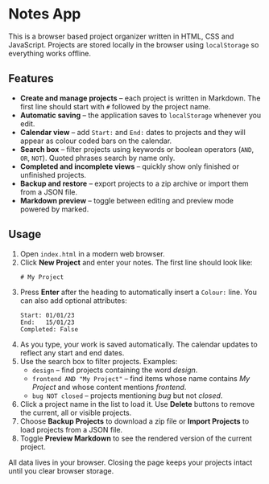 # Notes App

This is a browser based project organizer written in HTML, CSS and JavaScript. Projects are stored locally in the browser using `localStorage` so everything works offline.

## Features

- **Create and manage projects** – each project is written in Markdown. The first line should start with `#` followed by the project name.
- **Automatic saving** – the application saves to `localStorage` whenever you edit.
- **Calendar view** – add `Start:` and `End:` dates to projects and they will appear as colour coded bars on the calendar.
- **Search box** – filter projects using keywords or boolean operators (`AND`, `OR`, `NOT`). Quoted phrases search by name only.
- **Completed and incomplete views** – quickly show only finished or unfinished projects.
- **Backup and restore** – export projects to a zip archive or import them from a JSON file.
- **Markdown preview** – toggle between editing and preview mode powered by marked.

## Usage

1. Open `index.html` in a modern web browser.
2. Click **New Project** and enter your notes. The first line should look like:
   ```
   # My Project
   ```
3. Press **Enter** after the heading to automatically insert a `Colour:` line. You can also add optional attributes:
   ```
   Start: 01/01/23
   End:   15/01/23
   Completed: False
   ```
4. As you type, your work is saved automatically. The calendar updates to reflect any start and end dates.
5. Use the search box to filter projects. Examples:
   - `design` – find projects containing the word *design*.
   - `frontend AND "My Project"` – find items whose name contains *My Project* and whose content mentions *frontend*.
   - `bug NOT closed` – projects mentioning *bug* but not *closed*.
6. Click a project name in the list to load it. Use **Delete** buttons to remove the current, all or visible projects.
7. Choose **Backup Projects** to download a zip file or **Import Projects** to load projects from a JSON file.
8. Toggle **Preview Markdown** to see the rendered version of the current project.

All data lives in your browser. Closing the page keeps your projects intact until you clear browser storage.
